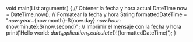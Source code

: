 void main(List<String> arguments) {
    // Obtener la fecha y hora actual
    DateTime now = DateTime.now();
    // Formatear la fecha y hora
    String formattedDateTime = "${now.year}-${now.month}-${now.day} ${now.hour}:${now.minute}:${now.second}";
    // Imprimir el mensaje con la fecha y hora
    print('Hello world: ${dart_application_1.calculate()}! ($formattedDateTime)');
}
